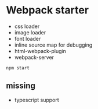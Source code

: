 # Webpack starter

- css loader
- image loader
- font loader
- inline source map for debugging
- html-webpack-plugin
- webpack-server

```
npm start
```

## missing

- typescript support